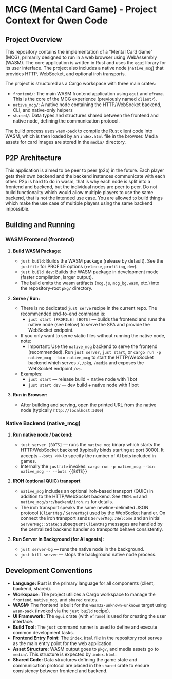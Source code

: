 # MCG (Mental Card Game) - Project Context for Qwen Code

## Project Overview

This repository contains the implementation of a "Mental Card Game" (MCG), primarily designed to run in a web browser using WebAssembly (WASM). The core application is written in Rust and uses the `egui` library for its user interface. The project also includes a native node (`native_mcg`) that provides HTTP, WebSocket, and optional iroh transports.

The project is structured as a Cargo workspace with three main crates:
- `frontend/`: The main WASM frontend application using `egui` and `eframe`. This is the core of the MCG experience (previously named `client/`).
- `native_mcg/`: A native node containing the HTTP/WebSocket backend, CLI, and native-only helpers
- `shared/`: Data types and structures shared between the frontend and native node, defining the communication protocol.

The build process uses `wasm-pack` to compile the Rust client code into WASM, which is then loaded by an `index.html` file in the browser. Media assets for card images are stored in the `media/` directory.

## P2P Architecture

This application is aimed to be peer to peer (p2p) in the future. Each player gets their own backend and the backend instances communicate with each other. P2p is hard to do in wasm, that is why each node is split into a frontend and backend, but the individual nodes are peer to peer. Do not build functionality which would allow multiple players to use the same backend, that is not the intended use case. You are allowed to build things which make the use case of multiple players using the same backend impossible.

## Building and Running

### WASM Frontend (frontend)

1.  **Build WASM Package:**
    *   `just build`: Builds the WASM package (release by default). See the `justfile` for PROFILE options (`release`, `profiling`, `dev`).
    *   `just build dev`: Builds the WASM package in development mode (faster compilation, larger output).
    *   The build emits the wasm artifacts (`mcg.js`, `mcg_bg.wasm`, etc.) into the repository-root `pkg/` directory.

2.  **Serve / Run:**
    *   There is no dedicated `just serve` recipe in the current repo. The recommended end-to-end command is:
        - `just start [PROFILE] [BOTS]` — builds the frontend and runs the native node (see below) to serve the SPA and provide the WebSocket endpoint.
    *   If you only want to serve static files without running the native node, note:
        - Important: Use the `native_mcg` backend to serve the frontend (recommended). Run `just server`, `just start`, or `cargo run -p native_mcg --bin native_mcg` to start the HTTP/WebSocket backend which serves `/`, `/pkg`, `/media` and exposes the WebSocket endpoint `/ws`. 
    *   Examples:
        - `just start` — release build + native node with 1 bot
        - `just start dev` — dev build + native node with 1 bot

3.  **Run in Browser:**
    *   After building and serving, open the printed URL from the native node (typically `http://localhost:3000`)

### Native Backend (native_mcg)

1.  **Run native node / backend:**
    *   `just server [BOTS]` — runs the `native_mcg` binary which starts the HTTP/WebSocket backend (typically binds starting at port 3000). It accepts `--bots <N>` to specify the number of AI bots included in games.
      - Internally the `justfile` invokes: `cargo run -p native_mcg --bin native_mcg -- --bots {{BOTS}}`

2.  **IROH (optional QUIC) transport**
    *   `native_mcg` includes an optional iroh-based transport (QUIC) in addition to the HTTP/WebSocket backend. See `IROH.md` and `native_mcg/src/backend/iroh.rs` for details.
    *   The iroh transport speaks the same newline-delimited JSON protocol (`ClientMsg` / `ServerMsg`) used by the WebSocket handler. On connect the iroh transport sends `ServerMsg::Welcome` and an initial `ServerMsg::State`; subsequent `ClientMsg` messages are handled by the centralized backend handler so transports behave consistently.

3.  **Run Server in Background (for AI agents):**
    *   `just server-bg` — runs the native node in the background.
    *   `just kill-server` — stops the background native node process.

## Development Conventions

*   **Language:** Rust is the primary language for all components (client, backend, shared).
*   **Workspace:** The project utilizes a Cargo workspace to manage the `frontend`, `native_mcg`, and `shared` crates.
*   **WASM:** The frontend is built for the `wasm32-unknown-unknown` target using `wasm-pack` (invoked via the `just build` recipe).
*   **UI Framework:** The `egui` crate (with `eframe`) is used for creating the user interface.
*   **Build Tool:** The `just` command runner is used to define and execute common development tasks.
*   **Frontend Entry Point:** The `index.html` file in the repository root serves as the main entry point for the web application.
*   **Asset Structure:** WASM output goes to `pkg/`, and media assets go to `media/`. This structure is expected by `index.html`.
*   **Shared Code:** Data structures defining the game state and communication protocol are placed in the `shared` crate to ensure consistency between frontend and backend.
